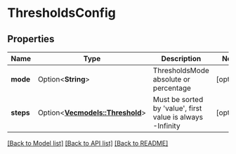 # ThresholdsConfig

## Properties

Name | Type | Description | Notes
------------ | ------------- | ------------- | -------------
**mode** | Option<**String**> | ThresholdsMode absolute or percentage | [optional]
**steps** | Option<[**Vec<models::Threshold>**](Threshold.md)> | Must be sorted by 'value', first value is always -Infinity | [optional]

[[Back to Model list]](../README.md#documentation-for-models) [[Back to API list]](../README.md#documentation-for-api-endpoints) [[Back to README]](../README.md)


